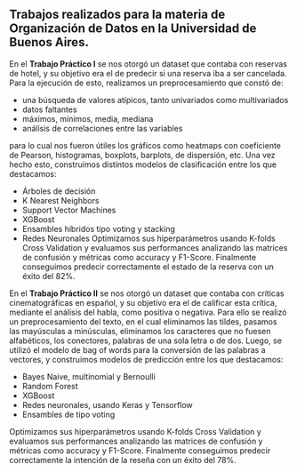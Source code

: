 ## Trabajos realizados para la materia de Organización de Datos en la Universidad de Buenos Aires. 

En el **Trabajo Práctico I** se nos otorgó un dataset que contaba con reservas de hotel, y su objetivo era el de predecir si una reserva iba a ser cancelada. Para la ejecución de esto, realizamos un preprocesamiento que constó de:
* una búsqueda de valores atípicos, tanto univariados como multivariados
* datos faltantes
* máximos, mínimos, media, mediana
* análisis de correlaciones entre las variables

para lo cual nos fueron útiles los gráficos como heatmaps con coeficiente de Pearson, histogramas, boxplots, barplots, de dispersión, etc. 
Una vez hecho esto, construímos distintos modelos de clasificación entre los que destacamos:
* Árboles de decisión
* K Nearest Neighbors
* Support Vector Machines
* XGBoost
* Ensambles híbridos tipo voting y stacking
* Redes Neuronales
Optimizamos sus hiperparámetros usando K-folds Cross Validation y evaluamos sus performances analizando las matrices de confusión y métricas como accuracy y F1-Score.
Finalmente conseguimos predecir correctamente el estado de la reserva con un éxito del 82%.  

En el **Trabajo Práctico II** se nos otorgó un dataset que contaba con críticas cinematográficas en español, y su objetivo era el de calificar esta crítica, mediante el análisis del habla, como positiva o negativa. Para ello se realizó un preprocesamiento del texto, en el cual eliminamos las tildes, pasamos las mayúsculas a minúsculas, eliminamos los caracteres que no fuesen alfabéticos, los conectores, palabras de una sola letra o de dos. Luego, se utilizó el modelo de bag of words para la conversión de las palabras a vectores, y construimos modelos de predicción entre los que destacamos:
* Bayes Naive, multinomial y Bernoulli
* Random Forest
* XGBoost
* Redes neuronales, usando Keras y Tensorflow
* Ensambles de tipo voting

Optimizamos sus hiperparámetros usando K-folds Cross Validation y evaluamos sus performances analizando las matrices de confusión y métricas como accuracy y F1-Score. Finalmente conseguimos predecir correctamente la intención de la reseña con un éxito del 78%. 
